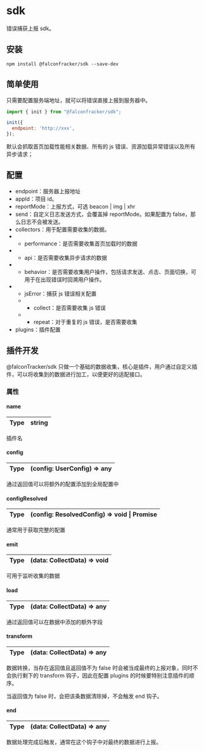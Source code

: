 # sdk

错误捕获上报 sdk。

## 安装

```shell
npm install @falconfracker/sdk --save-dev
```

## 简单使用

只需要配置服务端地址，就可以将错误直接上报到服务器中。

```js
import { init } from "@falconfracker/sdk";

init({
  endpoint: 'http://xxx',
});
```

默认会抓取首页加载性能相关数据、所有的 js 错误、资源加载异常错误以及所有异步请求；

## 配置

- endpoint：服务器上报地址
- appId：项目 id。
- reportMode：上报方式，可选 beacon | img | xhr
- send：自定义日志发送方式，会覆盖掉 reportMode。如果配置为 false，那么日志不会被发送。
- collectors：用于配置需要收集的数据。
- - performance：是否需要收集首页加载时的数据
- - api：是否需要收集异步请求的数据
- - behavior：是否需要收集用户操作，包括请求发送、点击、页面切换，可用于在出现错误时回溯用户操作。
- - jsError：捕获 js 错误相关配置
  - - collect：是否需要收集 js 错误
  - - repeat：对于重复的 js 错误，是否需要收集
- plugins：插件配置

## 插件开发

@falconTracker/sdk 只做一个基础的数据收集，核心是插件，用户通过自定义插件，可以将收集到的数据进行加工，以便更好的适配接口。

### 属性

#### name

| Type | string |
|--|--|

插件名


#### config

| Type | (config: UserConfig) => any |
|--|--|

通过返回值可以将额外的配置添加到全局配置中

#### configResolved

| Type | (config: ResolvedConfig) => void \| Promise<void> |
|--|--|

通常用于获取完整的配置

#### emit

| Type | (data: CollectData) => void |
|--|--|


可用于监听收集的数据

#### load

| Type | (data: CollectData) => any |
|--|--|


通过返回值可以在数据中添加的额外字段

#### transform

| Type | (data: CollectData) => any |
|--|--|

数据转换，当存在返回值且返回值不为 false 时会被当成最终的上报对象，同时不会执行剩下的 transform 钩子，因此在配置 plugins 的时候要特别注意插件的顺序。

当返回值为 false 时，会把该条数据清除掉，不会触发 end 钩子。


#### end

| Type | (data: CollectData) => any |
|--|--|


数据处理完成后触发，通常在这个钩子中对最终的数据进行上报。